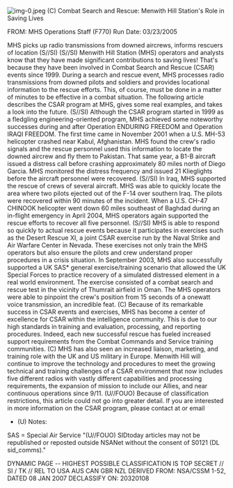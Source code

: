 ![img-0.jpeg](img-0.jpeg)
(C) Combat Search and Rescue: Menwith Hill Station's Role in Saving Lives

FROM:
MHS Operations Staff (F770)
Run Date: 03/23/2005

MHS picks up radio transmissions from downed aircrews, informs rescuers of location (S//SI)
(S//SI) Menwith Hill Station (MHS) operators and analysts know that they have made significant contributions to saving lives! That's because they have been involved in Combat Search and Rescue (CSAR) events since 1999. During a search and rescue event, MHS processes radio transmissions from downed pilots and soldiers and provides locational information to the rescue efforts. This, of course, must be done in a matter of minutes to be effective in a combat situation. The following article describes the CSAR program at MHS, gives some real examples, and takes a look into the future.
(S//SI) Although the CSAR program started in 1999 as a fledgling engineering-oriented program, MHS achieved some noteworthy successes during and after Operation ENDURING FREEDOM and Operation IRAQI FREEDOM. The first time came in November 2001 when a U.S. MH-53 helicopter crashed near Kabul, Afghanistan. MHS found the crew's radio signals and the rescue personnel used this information to locate the downed aircrew and fly them to Pakistan. That same year, a B1-B aircraft issued a distress call before crashing approximately 80 miles north of Diego Garcia. MHS monitored the distress frequency and issued 21 Klieglights before the aircraft personnel were recovered.
(S//SI) In Iraq, MHS supported the rescue of crews of several aircraft. MHS was able to quickly locate the area where two pilots ejected out of the F-14 over southern Iraq. The pilots were recovered within 90 minutes of the incident. When a U.S. CH-47 CHINOOK helicopter went down 60 miles southeast of Baghdad during an in-flight emergency in April 2004, MHS operators again supported the rescue efforts to recover all five personnel.
(S//SI) MHS is able to respond so quickly to actual rescue events because it participates in exercises such as the Desert Rescue XI, a joint CSAR exercise run by the Naval Strike and Air Warfare Center in Nevada. These exercises not only train the MHS operators but also ensure the pilots and crew understand proper procedures in a crisis situation. In September 2003, MHS also successfully supported a UK SAS* general exercise/training scenario that allowed the UK Special Forces to practice recovery of a simulated distressed element in a real world environment. The exercise consisted of a combat search and rescue test in the vicinity of Thumrait airfield in Oman. The MHS operators were able to pinpoint the crew's position from 15 seconds of a onewatt voice transmission, an incredible feat.
(C) Because of its remarkable success in CSAR events and exercises, MHS has become a center of excellence for CSAR within the intelligence community. This is due to our high standards in training and evaluation, processing, and reporting procedures. Indeed, each new successful rescue has fueled increased support requirements from the Combat Commands and Service training communities.
(C) MHS has also seen an increased liaison, marketing, and training role with the UK and US military in Europe. Menwith Hill will continue to improve the technology and procedures to meet the growing technical and training challenges of a CSAR environment that now includes five different radios with vastly different capabilities and processing requirements, the expansion of mission to include our Allies, and near continuous operations since 9/11.
(U//FOUO) Because of classification restrictions, this article could not go into greater detail. If
you are interested in more information on the CSAR program, please contact
at
or email

* (U) Notes:

SAS = Special Air Service
"(U//FOUO) SIDtoday articles may not be republished or reposted outside NSANet without the consent of S0121 (DL sid_comms)."

DYNAMIC PAGE -- HIGHEST POSSIBLE CLASSIFICATION IS TOP SECRET // SI / TK // REL TO USA AUS CAN GBR NZL
DERIVED FROM: NSA/CSSM 1-52, DATED 08 JAN 2007 DECLASSIFY ON: 20320108
